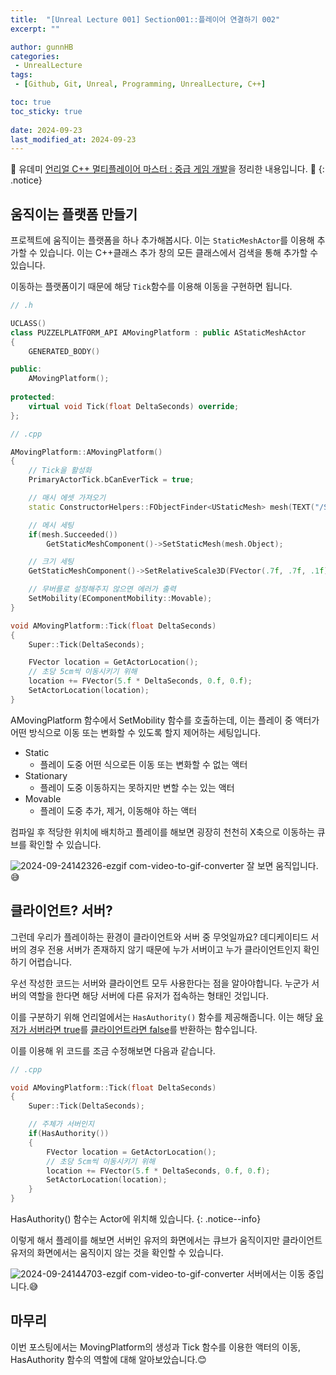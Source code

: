 ```yaml
---
title:  "[Unreal Lecture 001] Section001::플레이어 연결하기 002"
excerpt: ""

author: gunnHB
categories: 
 - UnrealLecture
tags: 
 - [Github, Git, Unreal, Programming, UnrealLecture, C++]

toc: true
toc_sticky: true
 
date: 2024-09-23
last_modified_at: 2024-09-23
---
```


🔔 유데미 [언리얼 C++ 멀티플레이어 마스터 : 중급 게임 개발](https://www.udemy.com/course/best-unreal-c/?couponCode=ST22MT92324B)을 정리한 내용입니다. 🔔
{: .notice}

## 움직이는 플랫폼 만들기
프로젝트에 움직이는 플랫폼을 하나 추가해봅시다. 이는 `StaticMeshActor`를 이용해 추가할 수 있습니다. 이는 C++클래스 추가 창의 모든 클래스에서 검색을 통해 추가할 수 있습니다.

이동하는 플랫폼이기 때문에 해당 `Tick`함수를 이용해 이동을 구현하면 됩니다.

```c++
// .h

UCLASS()
class PUZZELPLATFORM_API AMovingPlatform : public AStaticMeshActor
{
	GENERATED_BODY()

public:
	AMovingPlatform();
	
protected:
    virtual void Tick(float DeltaSeconds) override;
};
```

```c++
// .cpp

AMovingPlatform::AMovingPlatform()
{
	// Tick을 활성화
	PrimaryActorTick.bCanEverTick = true;

	// 매시 에셋 가져오기
	static ConstructorHelpers::FObjectFinder<UStaticMesh> mesh(TEXT("/Script/Engine.StaticMesh'/Engine/EngineMeshes/Cube.Cube'"));

	// 메시 세팅
	if(mesh.Succeeded())
		GetStaticMeshComponent()->SetStaticMesh(mesh.Object);

	// 크기 세팅
	GetStaticMeshComponent()->SetRelativeScale3D(FVector(.7f, .7f, .1f));

	// 무버를로 설정해주지 않으면 에러가 출력
	SetMobility(EComponentMobility::Movable);
}

void AMovingPlatform::Tick(float DeltaSeconds)
{
	Super::Tick(DeltaSeconds);

	FVector location = GetActorLocation();
	// 초당 5cm씩 이동시키기 위해
	location += FVector(5.f * DeltaSeconds, 0.f, 0.f);
	SetActorLocation(location);
}
```

AMovingPlatform 함수에서 SetMobility 함수를 호출하는데, 이는 플레이 중 액터가 어떤 방식으로 이동 또는 변화할 수 있도록 할지 제어하는 세팅입니다.

- Static
	- 플레이 도중 어떤 식으로든 이동 또는 변화할 수 없는 액터
- Stationary
	- 플레이 도중 이동하지는 못하지만 변할 수는 있는 액터
- Movable
	- 플레이 도중 추가, 제거, 이동해야 하는 액터

컴파일 후 적당한 위치에 배치하고 플레이를 해보면 굉장히 천천히 X축으로 이동하는 큐브를 확인할 수 있습니다.

![2024-09-24142326-ezgif com-video-to-gif-converter](https://github.com/user-attachments/assets/bf2ad774-91ef-4407-a8e1-984903251aa4)
잘 보면 움직입니다.😅


## 클라이언트? 서버?
그런데 우리가 플레이하는 환경이 클라이언트와 서버 중 무엇일까요? 데디케이티드 서버의 경우 전용 서버가 존재하지 않기 때문에 누가 서버이고 누가 클라이언트인지 확인하기 어렵습니다.

우선 작성한 코드는 서버와 클라이언트 모두 사용한다는 점을 알아야합니다. 누군가 서버의 역할을 한다면 해당 서버에 다른 유저가 접속하는 형태인 것입니다.

이를 구분하기 위해 언리얼에서는 `HasAuthority()` 함수를 제공해줍니다. 이는 해당 <u>유저가 서버라면 true</u>를 <u>클라이언트라면 false</u>를 반환하는 함수입니다.

이를 이용해 위 코드를 조금 수정해보면 다음과 같습니다.

```c++
// .cpp

void AMovingPlatform::Tick(float DeltaSeconds)
{
	Super::Tick(DeltaSeconds);

	// 주체가 서버인지
	if(HasAuthority())
	{
		FVector location = GetActorLocation();
		// 초당 5cm씩 이동시키기 위해
		location += FVector(5.f * DeltaSeconds, 0.f, 0.f);
		SetActorLocation(location);
	}
}
```

HasAuthority() 함수는 Actor에 위치해 있습니다.
{: .notice--info}

이렇게 해서 플레이를 해보면 서버인 유저의 화면에서는 큐브가 움직이지만 클라이언트 유저의 화면에서는 움직이지 않는 것을 확인할 수 있습니다.

![2024-09-24144703-ezgif com-video-to-gif-converter](https://github.com/user-attachments/assets/11ee08be-33ca-4ef9-a258-81c8e89bf5b4)
서버에서는 이동 중입니다.😅

## 마무리
이번 포스팅에서는 MovingPlatform의 생성과 Tick 함수를 이용한 액터의 이동, HasAuthority 함수의 역할에 대해 알아보았습니다.😊